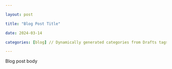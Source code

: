 ```yaml
---

layout: post

title: "Blog Post Title"

date: 2024-03-14

categories: [blog] // Dynamically generated categories from Drafts tags

---
```



Blog post body